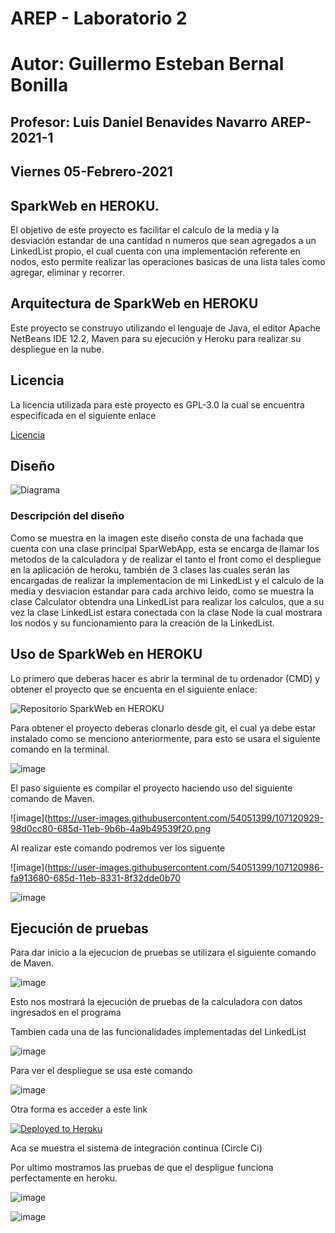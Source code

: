 # AREP - Laboratorio 2

# Autor: Guillermo Esteban Bernal Bonilla

## Profesor: Luis Daniel Benavides Navarro AREP-2021-1

## Viernes 05-Febrero-2021

## SparkWeb en HEROKU.

El objetivo de este proyecto es facilitar el calculo de la media y la desviación estandar de una cantidad n numeros que sean agregados a un LinkedList propio, el cual cuenta con una implementación referente en nodos, esto permite realizar las operaciones basicas de una lista tales como agregar, eliminar y recorrer.

## Arquitectura de SparkWeb en HEROKU

Este proyecto se construyo utilizando el lenguaje de Java, el editor Apache NetBeans IDE 12.2, Maven para su ejecución y Heroku para realizar su despliegue en la nube.

## Licencia

La licencia utilizada para este proyecto es GPL-3.0 la cual se encuentra especificada en el siguiente enlace

[Licencia](https://github.com/EstebanK23/AREP-Laboratorio-2/blob/main/LICENSE.txt)

## Diseño

![Diagrama](https://user-images.githubusercontent.com/54051399/107119768-b4d16f80-6857-11eb-9e37-6e358ad03cfb.png)

### Descripción del diseño

Como se muestra en la imagen este diseño consta de una fachada que cuenta con una clase principal SparWebApp, esta se encarga de llamar los metodos de la calculadora y de realizar el tanto el front como el despliegue en la aplicación de heroku, también de 3 clases las cuales serán las encargadas de realizar la implementacion de mi LinkedList y el calculo de la media y desviacion estandar para cada archivo leido, como se muestra la clase Calculator obtendra una LinkedList para realizar los calculos, que a su vez la clase LinkedList estara conectada con la clase Node la cual mostrara los nodos y su funcionamiento para la creación de la LinkedList.

## Uso de SparkWeb en HEROKU

Lo primero que deberas hacer es abrir la terminal de tu ordenador (CMD) y obtener el proyecto que se encuenta en el siguiente enlace:

![Repositorio SparkWeb en HEROKU](https://github.com/EstebanK23/AREP-Laboratorio-2)

Para obtener el proyecto deberas clonarlo desde git, el cual ya debe estar instalado como se menciono anteriormente, para esto se usara el siguiente comando en la terminal.

![image](https://user-images.githubusercontent.com/54051399/107120879-6aeb8800-685d-11eb-92c3-604cb0105ed0.png)

El paso siguiente es compilar el proyecto haciendo uso del siguiente comando de Maven.

![image](https://user-images.githubusercontent.com/54051399/107120929-98d0cc80-685d-11eb-9b6b-4a9b49539f20.png

Al realizar este comando podremos ver los siguente

![image](https://user-images.githubusercontent.com/54051399/107120986-fa913680-685d-11eb-8331-8f32dde0b70

![image](https://user-images.githubusercontent.com/54051399/107121022-36c49700-685e-11eb-91b6-c9cb2ea64681.png)

## Ejecución de pruebas

Para dar inicio a la ejecucion de pruebas se utilizara el siguiente comando de Maven.

![image](https://user-images.githubusercontent.com/54051399/107121043-522fa200-685e-11eb-8edd-9d6e49a41210.png)

Esto nos mostrará la ejecución de pruebas de la calculadora con datos ingresados en el programa

Tambien cada una de las funcionalidades implementadas del LinkedList

![image](https://user-images.githubusercontent.com/54051399/107121156-eef23f80-685e-11eb-8b9b-8ca3ee8866be.png)

Para ver el despliegue se usa este comando

![image](https://user-images.githubusercontent.com/54051399/107121173-029da600-685f-11eb-911a-7c86c2bffd72.png)

Otra forma es acceder a este link

[![Deployed to Heroku](https://www.herokucdn.com/deploy/button.png)](https://stark-inlet-93694.herokuapp.com/data)

Aca se muestra el sistema de integración continua (Circle Ci)

Por ultimo mostramos las pruebas de que el despligue funciona perfectamente en heroku.

![image](https://user-images.githubusercontent.com/54051399/107121228-4395ba80-685f-11eb-9ba3-afbf8055103a.png)

![image](https://user-images.githubusercontent.com/54051399/107121249-67590080-685f-11eb-8768-2408bcbe464c.png)
